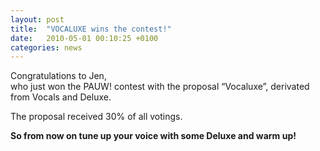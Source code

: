 ```yaml
---
layout: post
title:  "VOCALUXE wins the contest!"
date:   2010-05-01 00:10:25 +0100
categories: news
---
```


Congratulations to Jen,  
who just won the PAUW! contest with the proposal “Vocaluxe”, derivated from Vocals and Deluxe.

The proposal received 30% of all votings.

__So from now on tune up your voice with some Deluxe and warm up!__
